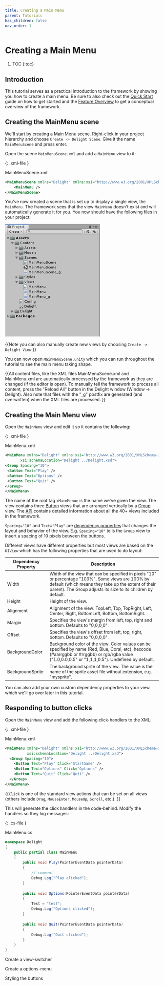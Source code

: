 ```yaml
---
title: Creating a Main Menu
parent: Tutorials
has_children: false
nav_order: 1
---
```

# Creating a Main Menu

1. TOC
{:toc}

## Introduction

This tutorial serves as a practical introduction to the framework by showing you how to create a main menu. Be sure to also check out the [Quick Start](Index.html#quick-start)  guide on how to get started and the [Feature Overview](FeatureOverview) to get a conceptual overview of the framework. 



## Creating the MainMenu scene

We'll start by creating a Main Menu scene. Right-click in your project hierarchy and choose `Create -> Delight Scene`. Give it the name `MainMenuScene` and press enter.

Open the scene `MainMenuScene.xml` and add a `MainMenu` view to it:

{: .xml-file }

MainMenuScene.xml

```xml
<MainMenuScene xmlns="Delight" xmlns:xsi="http://www.w3.org/2001/XMLSchema-instance" xsi:schemaLocation="Delight ../Delight.xsd">
    <MainMenu />    
</MainMenuScene>
```

You've now created a scene that is set up to display a single view, the `MainMenu`. The framework sees that the view `MainMenu` doesn't exist and will automatically generate it for you. You now should have the following files in your project:

![](main-menu-files.png)

{{Note you can also manually create new views by choosing `Create -> Delight View` }}

You can now open `MainMenuScene.unity` which you can run throughout the tutorial to see the main menu taking shape.

{{All content files, like the XML files MainMenuScene.xml and MainMenu.xml are automatically processed by the framework as they are changed (if the editor is open). To manually tell the framework to process all content, press the "Reload All" button in the Delight window (Window -> Delight). Also note that files with the "_g" postfix are generated (and overwritten) when the XML files are processed. }}



## Creating the Main Menu view

Open the `MainMenu` view and edit it so it contains the following:

{: .xml-file }

MainMenu.xml

   ```xml
<MainMenu xmlns="Delight" xmlns:xsi="http://www.w3.org/2001/XMLSchema-instance" 
          xsi:schemaLocation="Delight ../Delight.xsd">
  <Group Spacing="10">
    <Button Text="Play" />
    <Button Text="Options" />
    <Button Text="Quit" />
  </Group>
</MainMenu>
   ```

The name of the root tag `<MainMenu>` is the name we've given the view. The view contains three [Button](Api/Views/Button) views that are arranged vertically by a [Group](Api/Views/Group) view. The [API](Api) contains detailed information about all the 40+ views included in the framework.

`Spacing="10"` and `Text="Play"` are [dependency properties](link-to-dependency-properties-in-overview) that changes the layout and behavior of the  view. E.g. `Spacing="10"` tells the `Group` view to insert a spacing of 10 pixels between the buttons.

Different views have different properties but most views are based on the `UIView` which has the following properties that are used to do layout:

| Dependency Property | Description                                                  |
| ------------------- | ------------------------------------------------------------ |
| Width               | Width of the view that can be specified in pixels "10" or percentage "100%". Some views are 100% by default (which means they take up the extent of their parent). The Group adjusts its size to its children by default. |
| Height              | Height of the view.                                          |
| Alignment           | Alignment of the view: TopLeft, Top, TopRight, Left, Center, Right, BottomLeft, Bottom, BottomRight. |
| Margin              | Specifies the view's margin from left, top, right and bottom. Defaults to "0,0,0,0". |
| Offset              | Specifies the view's offset from left, top, right, bottom. Defaults to "0,0,0,0". |
| BackgroundColor     | Background color of the view. Color values can be specified by name (Red, Blue, Coral, etc), hexcode (#aarrggbb or #rrggbb) or rgb/rgba value ("1.0,0.0,0.5" or "1,1,1,0.5"). Undefined by default. |
| BackgroundSprite    | The background sprite of the view. The value is the name of the sprite asset file without extension, e.g. "mysprite". |

You can also add your own custom dependency properties to your view which we'll go over later in this tutorial.



## Responding to button clicks

Open the `MainMenu` view and add the following click-handlers to the XML:

{: .xml-file }

MainMenu.xml

```xml
<MainMenu xmlns="Delight" xmlns:xsi="http://www.w3.org/2001/XMLSchema-instance" 
          xsi:schemaLocation="Delight ../Delight.xsd">
  <Group Spacing="10">
    <Button Text="Play" Click="StartGame" />
    <Button Text="Options" Click="Options" />
    <Button Text="Quit" Click="Quit" />
  </Group>
</MainMenu>

```

{{`Click` is one of the standard view actions that can be set on all views (others include `Drag`, `MouseEnter`, `MouseUp`, `Scroll`, etc.). }}

This will generate the click handlers in the code-behind. Modify the handlers so they log messages:

{: .cs-file }

MainMenu.cs

```c#
namespace Delight
{
    public partial class MainMenu
    {
        public void Play(PointerEventData pointerData)
        {
            // comment
            Debug.Log("Play clicked");
        }

        public void Options(PointerEventData pointerData)
        {
            Test = "test";
            Debug.Log("Options clicked");
        }

        public void Quit(PointerEventData pointerData)
        {
            Debug.Log("Quit clicked");
        }
    }
}
```







Create a view-switcher 

Create a options-menu

Styling the buttons




